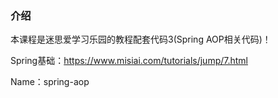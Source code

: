 ### 介绍
本课程是迷思爱学习乐园的教程配套代码3(Spring AOP相关代码)！

Spring基础：https://www.misiai.com/tutorials/jump/7.html

Name：spring-aop